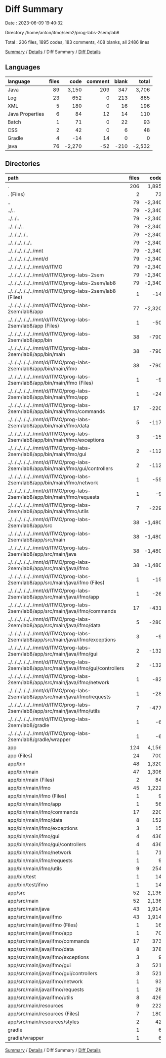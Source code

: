 # Diff Summary

Date : 2023-06-09 19:40:32

Directory /home/anton/itmo/sem2/prog-labs-2sem/lab8

Total : 206 files,  1895 codes, 183 comments, 408 blanks, all 2486 lines

[Summary](results.md) / [Details](details.md) / Diff Summary / [Diff Details](diff-details.md)

## Languages
| language | files | code | comment | blank | total |
| :--- | ---: | ---: | ---: | ---: | ---: |
| Java | 89 | 3,150 | 209 | 347 | 3,706 |
| Log | 23 | 652 | 0 | 213 | 865 |
| XML | 5 | 180 | 0 | 16 | 196 |
| Java Properties | 6 | 84 | 12 | 14 | 110 |
| Batch | 1 | 71 | 0 | 22 | 93 |
| CSS | 2 | 42 | 0 | 6 | 48 |
| Gradle | 4 | -14 | 14 | 0 | 0 |
| java | 76 | -2,270 | -52 | -210 | -2,532 |

## Directories
| path | files | code | comment | blank | total |
| :--- | ---: | ---: | ---: | ---: | ---: |
| . | 206 | 1,895 | 183 | 408 | 2,486 |
| . (Files) | 2 | 73 | 12 | 25 | 110 |
| .. | 79 | -2,340 | -52 | -222 | -2,614 |
| ../.. | 79 | -2,340 | -52 | -222 | -2,614 |
| ../../.. | 79 | -2,340 | -52 | -222 | -2,614 |
| ../../../.. | 79 | -2,340 | -52 | -222 | -2,614 |
| ../../../../.. | 79 | -2,340 | -52 | -222 | -2,614 |
| ../../../../../.. | 79 | -2,340 | -52 | -222 | -2,614 |
| ../../../../../../mnt | 79 | -2,340 | -52 | -222 | -2,614 |
| ../../../../../../mnt/d | 79 | -2,340 | -52 | -222 | -2,614 |
| ../../../../../../mnt/d/ITMO | 79 | -2,340 | -52 | -222 | -2,614 |
| ../../../../../../mnt/d/ITMO/prog-labs-2sem | 79 | -2,340 | -52 | -222 | -2,614 |
| ../../../../../../mnt/d/ITMO/prog-labs-2sem/lab8 | 79 | -2,340 | -52 | -222 | -2,614 |
| ../../../../../../mnt/d/ITMO/prog-labs-2sem/lab8 (Files) | 1 | -14 | 0 | -3 | -17 |
| ../../../../../../mnt/d/ITMO/prog-labs-2sem/lab8/app | 77 | -2,320 | -52 | -218 | -2,590 |
| ../../../../../../mnt/d/ITMO/prog-labs-2sem/lab8/app (Files) | 1 | -50 | 0 | -8 | -58 |
| ../../../../../../mnt/d/ITMO/prog-labs-2sem/lab8/app/bin | 38 | -790 | 0 | -2 | -792 |
| ../../../../../../mnt/d/ITMO/prog-labs-2sem/lab8/app/bin/main | 38 | -790 | 0 | -2 | -792 |
| ../../../../../../mnt/d/ITMO/prog-labs-2sem/lab8/app/bin/main/ifmo | 38 | -790 | 0 | -2 | -792 |
| ../../../../../../mnt/d/ITMO/prog-labs-2sem/lab8/app/bin/main/ifmo (Files) | 1 | -9 | 0 | 0 | -9 |
| ../../../../../../mnt/d/ITMO/prog-labs-2sem/lab8/app/bin/main/ifmo/app | 1 | -24 | 0 | 0 | -24 |
| ../../../../../../mnt/d/ITMO/prog-labs-2sem/lab8/app/bin/main/ifmo/commands | 17 | -220 | 0 | -1 | -221 |
| ../../../../../../mnt/d/ITMO/prog-labs-2sem/lab8/app/bin/main/ifmo/data | 5 | -117 | 0 | -1 | -118 |
| ../../../../../../mnt/d/ITMO/prog-labs-2sem/lab8/app/bin/main/ifmo/exceptions | 3 | -15 | 0 | 0 | -15 |
| ../../../../../../mnt/d/ITMO/prog-labs-2sem/lab8/app/bin/main/ifmo/gui | 2 | -112 | 0 | 0 | -112 |
| ../../../../../../mnt/d/ITMO/prog-labs-2sem/lab8/app/bin/main/ifmo/gui/controllers | 2 | -112 | 0 | 0 | -112 |
| ../../../../../../mnt/d/ITMO/prog-labs-2sem/lab8/app/bin/main/ifmo/network | 1 | -55 | 0 | 0 | -55 |
| ../../../../../../mnt/d/ITMO/prog-labs-2sem/lab8/app/bin/main/ifmo/requests | 1 | -9 | 0 | 0 | -9 |
| ../../../../../../mnt/d/ITMO/prog-labs-2sem/lab8/app/bin/main/ifmo/utils | 7 | -229 | 0 | 0 | -229 |
| ../../../../../../mnt/d/ITMO/prog-labs-2sem/lab8/app/src | 38 | -1,480 | -52 | -208 | -1,740 |
| ../../../../../../mnt/d/ITMO/prog-labs-2sem/lab8/app/src/main | 38 | -1,480 | -52 | -208 | -1,740 |
| ../../../../../../mnt/d/ITMO/prog-labs-2sem/lab8/app/src/main/java | 38 | -1,480 | -52 | -208 | -1,740 |
| ../../../../../../mnt/d/ITMO/prog-labs-2sem/lab8/app/src/main/java/ifmo | 38 | -1,480 | -52 | -208 | -1,740 |
| ../../../../../../mnt/d/ITMO/prog-labs-2sem/lab8/app/src/main/java/ifmo (Files) | 1 | -15 | -12 | -7 | -34 |
| ../../../../../../mnt/d/ITMO/prog-labs-2sem/lab8/app/src/main/java/ifmo/app | 1 | -26 | 0 | -7 | -33 |
| ../../../../../../mnt/d/ITMO/prog-labs-2sem/lab8/app/src/main/java/ifmo/commands | 17 | -431 | 0 | -51 | -482 |
| ../../../../../../mnt/d/ITMO/prog-labs-2sem/lab8/app/src/main/java/ifmo/data | 5 | -280 | -1 | -37 | -318 |
| ../../../../../../mnt/d/ITMO/prog-labs-2sem/lab8/app/src/main/java/ifmo/exceptions | 3 | -9 | 0 | -8 | -17 |
| ../../../../../../mnt/d/ITMO/prog-labs-2sem/lab8/app/src/main/java/ifmo/gui | 2 | -132 | -14 | -18 | -164 |
| ../../../../../../mnt/d/ITMO/prog-labs-2sem/lab8/app/src/main/java/ifmo/gui/controllers | 2 | -132 | -14 | -18 | -164 |
| ../../../../../../mnt/d/ITMO/prog-labs-2sem/lab8/app/src/main/java/ifmo/network | 1 | -82 | 0 | -19 | -101 |
| ../../../../../../mnt/d/ITMO/prog-labs-2sem/lab8/app/src/main/java/ifmo/requests | 1 | -28 | 0 | -8 | -36 |
| ../../../../../../mnt/d/ITMO/prog-labs-2sem/lab8/app/src/main/java/ifmo/utils | 7 | -477 | -25 | -53 | -555 |
| ../../../../../../mnt/d/ITMO/prog-labs-2sem/lab8/gradle | 1 | -6 | 0 | -1 | -7 |
| ../../../../../../mnt/d/ITMO/prog-labs-2sem/lab8/gradle/wrapper | 1 | -6 | 0 | -1 | -7 |
| app | 124 | 4,156 | 223 | 604 | 4,983 |
| app (Files) | 24 | 700 | 2 | 221 | 923 |
| app/bin | 48 | 1,320 | 20 | 10 | 1,350 |
| app/bin/main | 47 | 1,306 | 20 | 9 | 1,335 |
| app/bin/main (Files) | 2 | 84 | 0 | 6 | 90 |
| app/bin/main/ifmo | 45 | 1,222 | 20 | 3 | 1,245 |
| app/bin/main/ifmo (Files) | 1 | 9 | 0 | 0 | 9 |
| app/bin/main/ifmo/app | 1 | 56 | 0 | 0 | 56 |
| app/bin/main/ifmo/commands | 17 | 220 | 0 | 1 | 221 |
| app/bin/main/ifmo/data | 8 | 152 | 20 | 1 | 173 |
| app/bin/main/ifmo/exceptions | 3 | 15 | 0 | 0 | 15 |
| app/bin/main/ifmo/gui | 4 | 436 | 0 | 1 | 437 |
| app/bin/main/ifmo/gui/controllers | 4 | 436 | 0 | 1 | 437 |
| app/bin/main/ifmo/network | 1 | 71 | 0 | 0 | 71 |
| app/bin/main/ifmo/requests | 1 | 9 | 0 | 0 | 9 |
| app/bin/main/ifmo/utils | 9 | 254 | 0 | 0 | 254 |
| app/bin/test | 1 | 14 | 0 | 1 | 15 |
| app/bin/test/ifmo | 1 | 14 | 0 | 1 | 15 |
| app/src | 52 | 2,136 | 201 | 373 | 2,710 |
| app/src/main | 52 | 2,136 | 201 | 373 | 2,710 |
| app/src/main/java | 43 | 1,914 | 189 | 343 | 2,446 |
| app/src/main/java/ifmo | 43 | 1,914 | 189 | 343 | 2,446 |
| app/src/main/java/ifmo (Files) | 1 | 16 | 12 | 5 | 33 |
| app/src/main/java/ifmo/app | 1 | 70 | 0 | 26 | 96 |
| app/src/main/java/ifmo/commands | 17 | 373 | 58 | 51 | 482 |
| app/src/main/java/ifmo/data | 8 | 378 | 17 | 68 | 463 |
| app/src/main/java/ifmo/exceptions | 3 | 9 | 0 | 8 | 17 |
| app/src/main/java/ifmo/gui | 3 | 521 | 3 | 96 | 620 |
| app/src/main/java/ifmo/gui/controllers | 3 | 521 | 3 | 96 | 620 |
| app/src/main/java/ifmo/network | 1 | 93 | 0 | 22 | 115 |
| app/src/main/java/ifmo/requests | 1 | 28 | 0 | 8 | 36 |
| app/src/main/java/ifmo/utils | 8 | 426 | 99 | 59 | 584 |
| app/src/main/resources | 9 | 222 | 12 | 30 | 264 |
| app/src/main/resources (Files) | 7 | 180 | 12 | 24 | 216 |
| app/src/main/resources/styles | 2 | 42 | 0 | 6 | 48 |
| gradle | 1 | 6 | 0 | 1 | 7 |
| gradle/wrapper | 1 | 6 | 0 | 1 | 7 |

[Summary](results.md) / [Details](details.md) / Diff Summary / [Diff Details](diff-details.md)